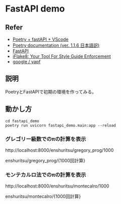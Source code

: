 # FastAPI demo

## Refer

- [Poetry + fastAPI + VScode](https://zenn.dev/fuyu/scraps/5a17cd49801e15)
- [Poetry documentation (ver. 1.1.6 日本語訳)](https://cocoatomo.github.io/poetry-ja/)
- [FastAPI](https://fastapi.tiangolo.com/ja/)
- [iFlake8: Your Tool For Style Guide Enforcement](https://flake8.pycqa.org/en/latest/)
- [ google / yapf ](https://github.com/google/yapf)

## 説明

PoetryとFastAPIで初期の環境を作ってみる。

## 動かし方
    cd fastapi_demo
    poetry run uvicorn fastapi_demo.main:app --reload
    
### グレゴリー級数でのπの計算を表示

http://localhost:8000/enshuritsu/gregory_prog/1000

enshuritsu/gregory_prog/{1000回計算}

### モンテカルロ法でのπの計算を表示

http://localhost:8000/enshuritsu/montecalro/1000

enshuritsu/montecalro/{1000回計算}
